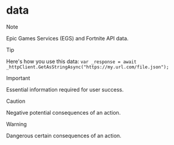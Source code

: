 # data

> [!NOTE]
> Epic Games Services (EGS) and Fortnite API data.

> [!TIP]
> Here's how you use this data: `var _response = await _httpClient.GetAsStringAsync("https://my.url.com/file.json");`

> [!IMPORTANT]
> Essential information required for user success.

> [!CAUTION]
> Negative potential consequences of an action.

> [!WARNING]
> Dangerous certain consequences of an action.
